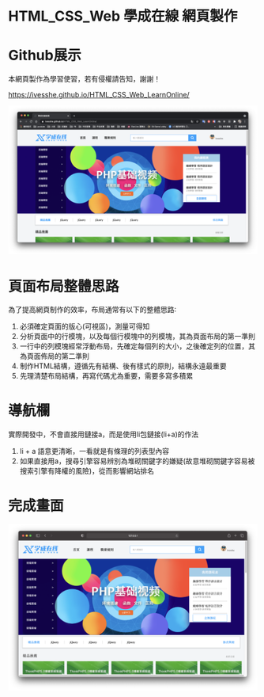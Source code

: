 # HTML_CSS_Web 學成在線 網頁製作

# Github展示

本網頁製作為學習使習，若有侵權請告知，謝謝！

https://ivesshe.github.io/HTML_CSS_Web_LearnOnline/

![image](./images/image2021-03-2220.47.27.png)

# 頁面布局整體思路

為了提高網頁制作的效率，布局通常有以下的整體思路∶

1. 必須確定頁面的版心(可視區)，測量可得知
2. 分析頁面中的行模塊，以及每個行模塊中的列模塊，其為頁面布局的第一準則
3. 一行中的列模塊經常浮動布局，先確定每個列的大小，之後確定列的位置，其為頁面佈局的第二準則
4. 制作HTML結構，遵循先有結構、後有樣式的原則，結構永遠最重要 
5. 先理清楚布局結構，再寫代碼尤為重要，需要多寫多積累

# 導航欄

實際開發中，不會直接用鏈接a，而是使用li包鏈接(li+a)的作法

1. li + a 語意更清晰，一看就是有條理的列表型內容
2. 如果直接用a，搜尋引擎容易辨別為堆砌關鍵字的嫌疑(故意堆砌關鍵字容易被搜索引擎有降權的風險)，從而影響網站排名

# 完成畫面

![image](./images/image2021-03-2220.30.54.png)